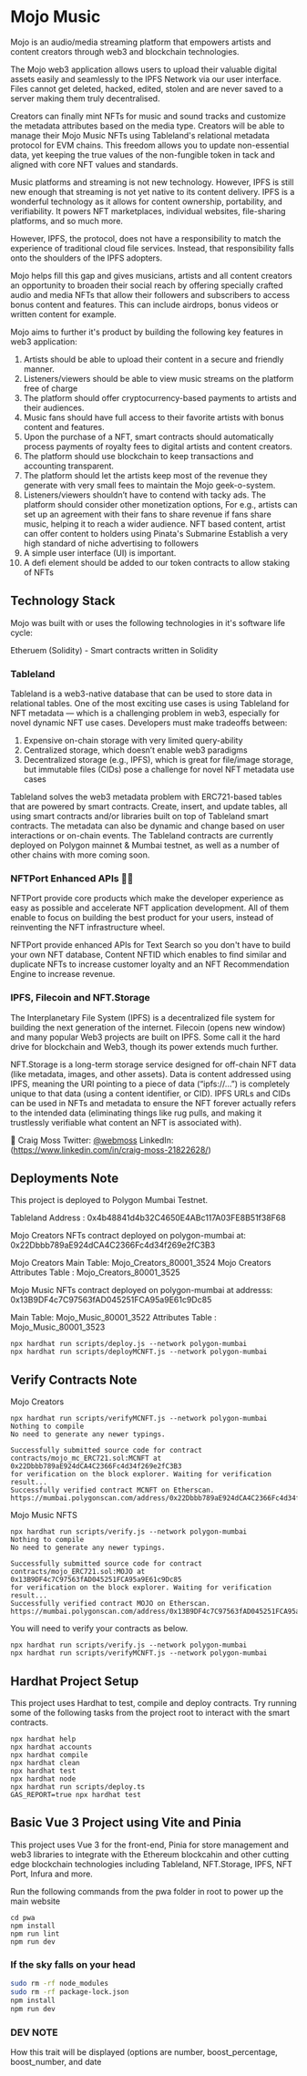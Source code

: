# Mojo Music

Mojo is an audio/media streaming platform that empowers artists and content creators through web3 and blockchain technologies.

The Mojo web3 application allows users to upload their valuable digital assets easily and seamlessly to the IPFS Network via our user interface. Files cannot get deleted, hacked, edited, stolen and are never saved to a server making them truly decentralised.

Creators can finally mint NFTs for music and sound tracks and customize the metadata attributes based on the media type. Creators will be able to manage their Mojo Music NFTs using Tableland's relational metadata protocol for EVM chains. This freedom allows you to update non-essential data, yet keeping the true values of the non-fungible token in tack and aligned with core NFT values and standards.

Music platforms and streaming is not new technology. However, IPFS is still new enough that streaming is not yet native to its content delivery. IPFS is a wonderful technology as it allows for content ownership, portability, and verifiability. It powers NFT marketplaces, individual websites, file-sharing platforms, and so much more.

However, IPFS, the protocol, does not have a responsibility to match the experience of traditional cloud file services. Instead, that responsibility falls onto the shoulders of the IPFS adopters.

Mojo helps fill this gap and gives musicians, artists and all content creators an opportunity to broaden their social reach by offering specially crafted audio and media NFTs that allow their followers and subscribers to access bonus content and features. This can include airdrops, bonus videos or written content for example.

Mojo aims to further it's product by building the following key features in web3 application:

1. Artists should be able to upload their content in a secure and friendly manner.
2. Listeners/viewers should be able to view music streams on the platform free of charge
3. The platform should offer cryptocurrency-based payments to artists and their audiences.
4. Music fans should have full access to their favorite artists with bonus content and features.
5. Upon the purchase of a NFT, smart contracts should automatically process payments of royalty fees to digital artists and content creators.
6. The platform should use blockchain to keep transactions and accounting transparent.
7. The platform should let the artists keep most of the revenue they generate with very small fees to maintain the Mojo geek-o-system.
8. Listeners/viewers shouldn’t have to contend with tacky ads. The platform should consider other monetization options,
   For e.g., artists can set up an agreement with their fans to share revenue if fans share music, helping it to reach a wider audience.
   NFT based content, artist can offer content to holders using Pinata's Submarine
   Establish a very high standard of niche advertising to followers
9. A simple user interface (UI) is important.
10. A defi element should be added to our token contracts to allow staking of NFTs

## Technology Stack

Mojo was built with or uses the following technologies in it's software life cycle:

Etheruem (Solidity) - Smart contracts written in Solidity

### Tableland

Tableland is a web3-native database that can be used to store data in relational tables. One of the most exciting use cases is using Tableland for NFT metadata — which is a challenging problem in web3, especially for novel dynamic NFT use cases. Developers must make tradeoffs between:

1. Expensive on-chain storage with very limited query-ability
2. Centralized storage, which doesn’t enable web3 paradigms
3. Decentralized storage (e.g., IPFS), which is great for file/image storage, but immutable files (CIDs) pose a challenge for novel NFT metadata use cases

Tableland solves the web3 metadata problem with ERC721-based tables that are powered by smart contracts. Create, insert, and update tables, all using smart contracts and/or libraries built on top of Tableland smart contracts. The metadata can also be dynamic and change based on user interactions or on-chain events. The Tableland contracts are currently deployed on Polygon mainnet & Mumbai testnet, as well as a number of other chains with more coming soon.

### NFTPort Enhanced APIs 🦸🏻

NFTPort provide core products which make the developer experience as easy as possible and accelerate NFT application development. All of them enable to focus on building the best product for your users, instead of reinventing the NFT infrastructure wheel.

NFTPort provide enhanced APIs for Text Search so you don't have to build your own NFT database, Content NFTID which enables to find similar and duplicate NFTs to increase customer loyalty and an NFT Recommendation Engine to increase revenue.

### IPFS, Filecoin and NFT.Storage

The Interplanetary File System (IPFS) is a decentralized file system for building the next generation of the internet. Filecoin (opens new window) and many popular Web3 projects are built on IPFS. Some call it the hard drive for blockchain and Web3, though its power extends much further.

NFT.Storage is a long-term storage service designed for off-chain NFT data (like metadata, images, and other assets). Data is content addressed using IPFS, meaning the URI pointing to a piece of data (“ipfs://…”) is completely unique to that data (using a content identifier, or CID). IPFS URLs and CIDs can be used in NFTs and metadata to ensure the NFT forever actually refers to the intended data (eliminating things like rug pulls, and making it trustlessly verifiable what content an NFT is associated with).

🧪 Craig Moss
Twitter: [@webmoss](https://twitter.com/webmoss)
LinkedIn: (<https://www.linkedin.com/in/craig-moss-21822628/>)

## Deployments Note

This project is deployed to Polygon Mumbai Testnet.

Tableland Address :  0x4b48841d4b32C4650E4ABc117A03FE8B51f38F68

Mojo Creators NFTs contract deployed on polygon-mumbai at: 0x22Dbbb789aE924dCA4C2366Fc4d34f269e2fC3B3

Mojo Creators Main Table: Mojo_Creators_80001_3524
Mojo Creators Attributes Table : Mojo_Creators_80001_3525

Mojo Music NFTs contract deployed on polygon-mumbai at addresss: 0x13B9DF4c7C97563fAD045251FCA95a9E61c9Dc85

Main Table: Mojo_Music_80001_3522
Attributes Table : Mojo_Music_80001_3523

```shell
npx hardhat run scripts/deploy.js --network polygon-mumbai
npx hardhat run scripts/deployMCNFT.js --network polygon-mumbai
```

## Verify Contracts Note

Mojo Creators

```shell
npx hardhat run scripts/verifyMCNFT.js --network polygon-mumbai
Nothing to compile
No need to generate any newer typings.

Successfully submitted source code for contract
contracts/mojo_mc_ERC721.sol:MCNFT at 0x22Dbbb789aE924dCA4C2366Fc4d34f269e2fC3B3
for verification on the block explorer. Waiting for verification result...
Successfully verified contract MCNFT on Etherscan.
https://mumbai.polygonscan.com/address/0x22Dbbb789aE924dCA4C2366Fc4d34f269e2fC3B3#code
```

Mojo Music NFTS

```shell
npx hardhat run scripts/verify.js --network polygon-mumbai
Nothing to compile
No need to generate any newer typings.

Successfully submitted source code for contract
contracts/mojo_ERC721.sol:MOJO at 0x13B9DF4c7C97563fAD045251FCA95a9E61c9Dc85
for verification on the block explorer. Waiting for verification result...
Successfully verified contract MOJO on Etherscan.
https://mumbai.polygonscan.com/address/0x13B9DF4c7C97563fAD045251FCA95a9E61c9Dc85#code
```

You will need to verify your contracts as below.

```shell
npx hardhat run scripts/verify.js --network polygon-mumbai
npx hardhat run scripts/verifyMCNFT.js --network polygon-mumbai
```

## Hardhat Project Setup

This project uses Hardhat to test, compile and deploy contracts.
Try running some of the following tasks from the project root to interact with the smart contracts.

```shell
npx hardhat help
npx hardhat accounts
npx hardhat compile
npx hardhat clean
npx hardhat test
npx hardhat node
npx hardhat run scripts/deploy.ts
GAS_REPORT=true npx hardhat test
```

## Basic Vue 3 Project using Vite and Pinia

This project uses Vue 3 for the front-end, Pinia for store management and web3 libraries to integrate with the Ethereum blockcahin and other cutting edge blockchain technologies including Tableland, NFT.Storage, IPFS, NFT Port, Infura and more.

Run the following commands from the pwa folder in root to power up the main website

```shell
cd pwa
npm install
npm run lint
npm run dev
```

### If the sky falls on your head

```bash
sudo rm -rf node_modules
sudo rm -rf package-lock.json
npm install
npm run dev
```

### DEV NOTE

How this trait will be displayed (options are number, boost_percentage, boost_number, and date

